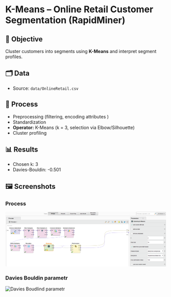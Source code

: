# K-Means – Online Retail Customer Segmentation (RapidMiner)

## 🎯 Objective
Cluster customers into segments using **K-Means** and interpret segment profiles.

## 🗂 Data
- Source: `data/OnlineRetail.csv`

## 🔄 Process
- Preprocessing (filtering, encoding attributes )
- Standardization
- **Operator:** K-Means (k = 3, selection via Elbow/Silhouette)
- Cluster profiling

## 📊 Results
- Chosen k: 3  
- Davies-Bouldin: -0.501

## 🖼 Screenshots
### Process
![Process](./screenshots/retail_process.png)
### Davies Bouldin parametr
![Davies Boudlind parametr](./screenshots/davies-bouldin.png)
